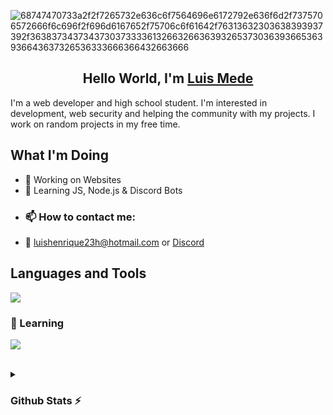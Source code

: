 
![68747470733a2f2f7265732e636c6f7564696e6172792e636f6d2f7375706572666f6c696f2f696d6167652f75706c6f61642f76313632303638393937392f3638373437343730373333613266326636393265373036393665363936643637326536333666366432663666](https://github.com/user-attachments/assets/78ad8063-9916-4be3-8f31-5cef5287a775)

<h2 align="center">Hello World, I'm <a href="https://github.com/luismede">Luis Mede</a></h2>
I'm a web developer and high school student. I'm interested in development, web security and helping the community with my projects. I work on random projects in my free time.

## What I'm Doing

- 🔭 Working on Websites
- 🌱 Learning JS, Node.js & Discord Bots
-  <h3>📫 How to contact me: </h3>
- 📩 luishenrique23h@hotmail.com or <a href="https://discordapp.com/users/1127682040494559232">Discord</a> 




## Languages and Tools

<a href="https://github.com/luismede"><img src="https://skillicons.dev/icons?i=vscode,windows,notion,git,firebase,css,html,js,nodejs,python"> </a>

### 🌱 Learning
<p align="left"> <a href="https://github.com/luismede"><img src="https://skillicons.dev/icons?i=js,bots,nodejs"> </a> </p>

</br>

<details>
  <summary><h3> Github Stats ⚡</h3></summary></br>
  
  <a href="#">![luismede GitHub stats](https://github-readme-stats.vercel.app/api?username=luismede&show_icons=true&theme=default)</a>
</details>
